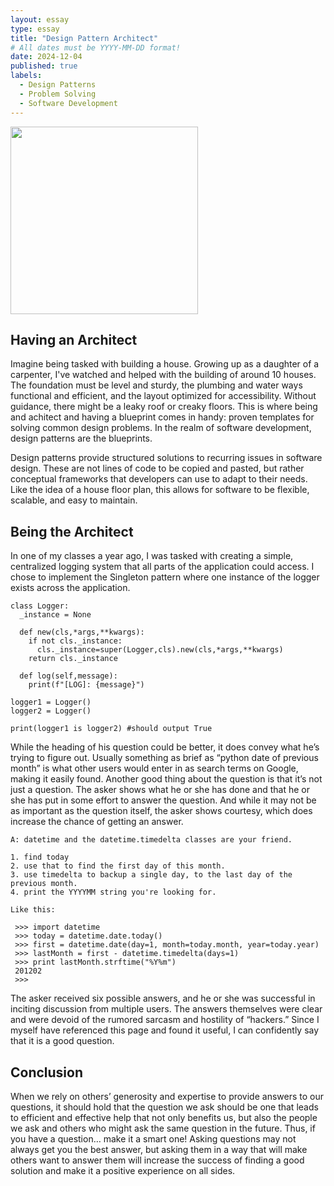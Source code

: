```yaml
---
layout: essay
type: essay
title: "Design Pattern Architect"
# All dates must be YYYY-MM-DD format!
date: 2024-12-04
published: true
labels:
  - Design Patterns
  - Problem Solving
  - Software Development
---
```


<img width="300px" class="rounded float-start pe-4" src="../img/man-are-working-as-architecture-construction-company_81761-404.png"> 

## Having an Architect

Imagine being tasked with building a house. Growing up as a daughter of a carpenter, I've watched and helped with the building of around 10 houses. The foundation must be level and sturdy, the plumbing and water ways functional and efficient, and the layout optimized for accessibility. Without guidance, there might be a leaky roof or creaky floors. This is where being and achitect and having a blueprint comes in handy: proven templates for solving common design problems. In the realm of software development, design patterns are the blueprints.

Design patterns provide structured solutions to recurring issues in software design. These are not lines of code to be copied and pasted, but rather conceptual frameworks that developers can use to adapt to their needs. Like the idea of a house floor plan, this allows for software to be flexible, scalable, and easy to maintain. 

## Being the Architect

In one of my classes a year ago, I was tasked with creating a simple, centralized logging system that all parts of the application could access. I chose to implement the Singleton pattern where one instance of the logger exists across the application. 

```
class Logger:
  _instance = None

  def new(cls,*args,**kwargs):
    if not cls._instance:
      cls._instance=super(Logger,cls).new(cls,*args,**kwargs)
    return cls._instance

  def log(self,message):
    print(f"[LOG]: {message}")

logger1 = Logger()
logger2 = Logger()

print(logger1 is logger2) #should output True
```

While the heading of his question could be better, it does convey what he’s trying to figure out. Usually something as brief as “python date of previous month” is what other users would enter in as search terms on Google, making it easily found. Another good thing about the question is that it’s not just a question. The asker shows what he or she has done and that he or she has put in some effort to answer the question. And while it may not be as important as the question itself, the asker shows courtesy, which does increase the chance of getting an answer.

```
A: datetime and the datetime.timedelta classes are your friend.

1. find today
2. use that to find the first day of this month.
3. use timedelta to backup a single day, to the last day of the previous month.
4. print the YYYYMM string you're looking for.

Like this:

 >>> import datetime
 >>> today = datetime.date.today()
 >>> first = datetime.date(day=1, month=today.month, year=today.year)
 >>> lastMonth = first - datetime.timedelta(days=1)
 >>> print lastMonth.strftime("%Y%m")
 201202
 >>>

```
 
The asker received six possible answers, and he or she was successful in inciting discussion from multiple users. The answers themselves were clear and were devoid of the rumored sarcasm and hostility of “hackers.” Since I myself have referenced this page and found it useful, I can confidently say that it is a good question.

## Conclusion

When we rely on others’ generosity and expertise to provide answers to our questions, it should hold that the question we ask should be one that leads to efficient and effective help that not only benefits us, but also the people we ask and others who might ask the same question in the future. Thus, if you have a question… make it a smart one! Asking questions may not always get you the best answer, but asking them in a way that will make others want to answer them will increase the success of finding a good solution and make it a positive experience on all sides.
